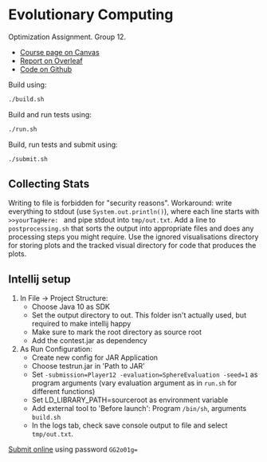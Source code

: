 # Evolutionary Computing

Optimization Assignment. Group 12.

* [Course page on Canvas](https://canvas.vu.nl/courses/34739)
* [Report on Overleaf](https://www.overleaf.com/19178866swqfmddgvbhg#/71722249/)
* [Code on Github](https://github.com/janaleible/evolutionary-computing)

Build using:
```bash
./build.sh
```

Build and run tests using:
```bash
./run.sh
```

Build, run tests and submit using:
```bash
./submit.sh
```
 
## Collecting Stats
Writing to file is forbidden for "security reasons".
Workaround: write everything to stdout (use `System.out.println()`), where each line starts with `>>yourTagHere: ` and pipe stdout into `tmp/out.txt`.
Add a line to `postprocessing.sh` that sorts the output into appropriate files and does any processing steps you might require.
Use the ignored visualisations directory for storing plots and the tracked visual directory for code that produces the plots.

## Intellij setup
1. In File -> Project Structure:
    * Choose Java 10 as SDK
    * Set the output directory to out. This folder isn't actually used, but required to make intellij happy
    * Make sure to mark the root directory as source root
    * Add the contest.jar as dependency
2. As Run Configuration:
    * Create new config for JAR Application
    * Choose testrun.jar in 'Path to JAR'
    * Set `-submission=Player12 -evaluation=SphereEvaluation -seed=1` as program arguments (vary evaluation argument as in `run.sh` for different functions)
    * Set LD_LIBRARY_PATH=sourceroot as environment variable
    * Add external tool to 'Before launch': Program `/bin/sh`, arguments `build.sh`
    * In the logs tab, check save console output to file and select `tmp/out.txt`.

[Submit online](http://mac360.few.vu.nl:8080/EC_BB_ASSIGNMENT/index.html) using password `GG2o01g=`
